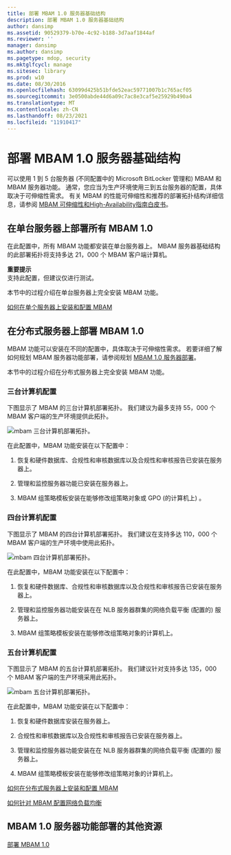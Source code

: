 ```yaml
---
title: 部署 MBAM 1.0 服务器基础结构
description: 部署 MBAM 1.0 服务器基础结构
author: dansimp
ms.assetid: 90529379-b70e-4c92-b188-3d7aaf1844af
ms.reviewer: ''
manager: dansimp
ms.author: dansimp
ms.pagetype: mdop, security
ms.mktglfcycl: manage
ms.sitesec: library
ms.prod: w10
ms.date: 08/30/2016
ms.openlocfilehash: 63099d425b51bfde52eac59771007b1c765acf05
ms.sourcegitcommit: 3e0500abde44d6a09c7ac8e3caf5e25929b490a4
ms.translationtype: MT
ms.contentlocale: zh-CN
ms.lasthandoff: 08/23/2021
ms.locfileid: "11910417"
---
```

# <a name="deploying-the-mbam-10-server-infrastructure"></a>部署 MBAM 1.0 服务器基础结构


可以使用 1 到 5 台服务器 (不同配置中的 Microsoft BitLocker 管理和) MBAM 和 MBAM 服务器功能。 通常，您应当为生产环境使用三到五台服务器的配置，具体取决于可伸缩性需求。 有关 MBAM 的性能可伸缩性和推荐的部署拓扑结构详细信息，请参阅 [MBAM 可伸缩性和High-Availability指南白皮书](https://go.microsoft.com/fwlink/p/?LinkId=258314)。

## <a name="deploy-all-mbam-10-on-a-single-server"></a>在单台服务器上部署所有 MBAM 1.0


在此配置中，所有 MBAM 功能都安装在单台服务器上。 MBAM 服务器基础结构的此部署拓扑将支持多达 21，000 个 MBAM 客户端计算机。

**重要提示**  
支持此配置，但建议仅进行测试。

 

本节中的过程介绍在单台服务器上完全安装 MBAM 功能。

[如何在单个服务器上安装和配置 MBAM](how-to-install-and-configure-mbam-on-a-single-server-mbam-1.md)

## <a name="deploy-mbam-10-on-distributed-servers"></a>在分布式服务器上部署 MBAM 1.0


MBAM 功能可以安装在不同的配置中，具体取决于可伸缩性需求。 若要详细了解如何规划 MBAM 服务器功能部署，请参阅规划 [MBAM 1.0 服务器部署](planning-for-mbam-10-server-deployment.md)。

本节中的过程介绍在分布式服务器上完全安装 MBAM 功能。

### <a name="three-computer-configuration"></a>三台计算机配置

下图显示了 MBAM 的三台计算机部署拓扑。 我们建议为最多支持 55，000 个 MBAM 客户端的生产环境提供此拓扑。

![mbam 三台计算机部署拓扑。](images/mbam-3-server.jpg)

在此配置中，MBAM 功能安装在以下配置中：

1.  恢复和硬件数据库、合规性和审核数据库以及合规性和审核报告已安装在服务器上。

2.  管理和监控服务器功能已安装在服务器上。

3.  MBAM 组策略模板安装在能够修改组策略对象或 GPO (的计算机上) 。

### <a name="four-computer-configuration"></a>四台计算机配置

下图显示了 MBAM 的四台计算机部署拓扑。 我们建议在支持多达 110，000 个 MBAM 客户端的生产环境中使用此拓扑。

![mbam 四台计算机部署拓扑。](images/mbam-4-computer.jpg)

在此配置中，MBAM 功能安装在以下配置中：

1.  恢复和硬件数据库、合规性和审核数据库以及合规性和审核报告已安装在服务器上。

2.  管理和监控服务器功能安装在在 NLB 服务器群集的网络负载平衡 (配置的) 服务器上。

3.  MBAM 组策略模板安装在能够修改组策略对象的计算机上。

### <a name="five-computer-configuration"></a>五台计算机配置

下图显示了 MBAM 的五台计算机部署拓扑。 我们建议针对支持多达 135，000 个 MBAM 客户端的生产环境采用此拓扑。

![mbam 五台计算机部署拓扑。](images/mbam-5-computer.jpg)

在此配置中，MBAM 功能安装在以下配置中：

1.  恢复和硬件数据库安装在服务器上。

2.  合规性和审核数据库以及合规性和审核报告已安装在服务器上。

3.  管理和监控服务器功能安装在在 NLB 服务器群集的网络负载平衡 (配置的) 服务器上。

4.  MBAM 组策略模板安装在能够修改组策略对象的计算机上。

[如何在分布式服务器上安装和配置 MBAM](how-to-install-and-configure-mbam-on-distributed-servers-mbam-1.md)

[如何针对 MBAM 配置网络负载均衡](how-to-configure-network-load-balancing-for-mbam.md)

## <a name="other-resources-for-mbam-10-server-features-deployment"></a>MBAM 1.0 服务器功能部署的其他资源


[部署 MBAM 1.0](deploying-mbam-10.md)

 

 





